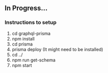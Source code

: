 ## In Progress...

### Instructions to setup

1. cd graphql-prisma
2. npm install
3. cd prisma
4. prisma deploy (It might need to be installed)
5. cd ../
6. npm run get-schema
7. npm start
